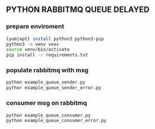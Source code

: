 PYTHON RABBITMQ QUEUE DELAYED
-----------------------------

### prepare enviroment
```sh
(yum|apt) install python3 python3-pip
python3 -m venv venv
source venv/bin/activate
pip install -r requirements.txt
```

### populate rabbitmq with msg
```sh
python example_queue_sender.py
pythor example_queue_sender_error.py
```

### consumer msg on rabbitmq
```sh
python example_queue_consumer.py
python example_queue_consumer_error.py
```

